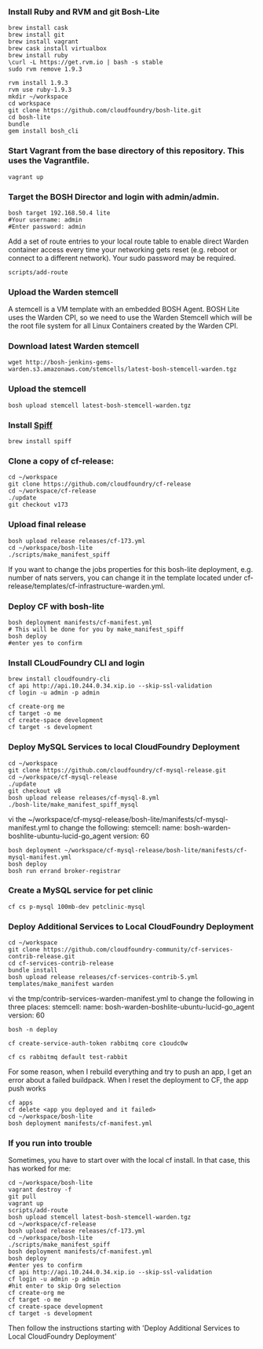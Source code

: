 ### Install Ruby and RVM and git Bosh-Lite
	brew install cask
	brew install git
	brew install vagrant
	brew cask install virtualbox
	brew install ruby
	\curl -L https://get.rvm.io | bash -s stable
	sudo rvm remove 1.9.3
	
	rvm install 1.9.3
	rvm use ruby-1.9.3
	mkdir ~/workspace
	cd workspace
	git clone https://github.com/cloudfoundry/bosh-lite.git
	cd bosh-lite
	bundle
	gem install bosh_cli
	

### Start Vagrant from the base directory of this repository. This uses the Vagrantfile.

    
    vagrant up
    

### Target the BOSH Director and login with admin/admin.

    
    bosh target 192.168.50.4 lite
    #Your username: admin
    #Enter password: admin
    

Add a set of route entries to your local route table to enable direct Warden container access every time your networking gets reset (e.g. reboot or connect to a different network). Your sudo password may be required.

    
    scripts/add-route
    

### Upload the Warden stemcell

A stemcell is a VM template with an embedded BOSH Agent. BOSH Lite uses the Warden CPI, so we need to use the Warden Stemcell which will be the root file system for all Linux Containers created by the Warden CPI.

### Download latest Warden stemcell

    
    wget http://bosh-jenkins-gems-warden.s3.amazonaws.com/stemcells/latest-bosh-stemcell-warden.tgz
    

### Upload the stemcell

    
    bosh upload stemcell latest-bosh-stemcell-warden.tgz

### Install [Spiff](https://github.com/cloudfoundry-incubator/spiff)

	brew install spiff
	
### Clone a copy of cf-release:
    
    cd ~/workspace
    git clone https://github.com/cloudfoundry/cf-release 
    cd ~/workspace/cf-release
    ./update
    git checkout v173
    

### Upload final release

    bosh upload release releases/cf-173.yml
    cd ~/workspace/bosh-lite
    ./scripts/make_manifest_spiff

If you want to change the jobs properties for this bosh-lite deployment, e.g. number of nats servers, you can change it in the template located under cf-release/templates/cf-infrastructure-warden.yml.


### Deploy CF with bosh-lite

    bosh deployment manifests/cf-manifest.yml 
    # This will be done for you by make_manifest_spiff
    bosh deploy
    #enter yes to confirm
    
### Install CLoudFoundry CLI and login
	
	brew install cloudfoundry-cli
	cf api http://api.10.244.0.34.xip.io --skip-ssl-validation
	cf login -u admin -p admin

	cf create-org me
	cf target -o me
	cf create-space development
	cf target -s development

### Deploy MySQL Services to local CloudFoundry Deployment
	
	cd ~/workspace
	git clone https://github.com/cloudfoundry/cf-mysql-release.git
	cd ~/workspace/cf-mysql-release
	./update
	git checkout v8	
	bosh upload release releases/cf-mysql-8.yml
	./bosh-lite/make_manifest_spiff_mysql
	
vi the ~/workspace/cf-mysql-release/bosh-lite/manifests/cf-mysql-manifest.yml to change the following:
  stemcell:
    name: bosh-warden-boshlite-ubuntu-lucid-go_agent
    version: 60

	bosh deployment ~/workspace/cf-mysql-release/bosh-lite/manifests/cf-mysql-manifest.yml
	bosh deploy
	bosh run errand broker-registrar

### Create a MySQL service for pet clinic
	cf cs p-mysql 100mb-dev petclinic-mysql

### Deploy Additional Services to Local CloudFoundry Deployment

	cd ~/workspace
	git clone https://github.com/cloudfoundry-community/cf-services-contrib-release.git
	cd cf-services-contrib-release
	bundle install
	bosh upload release releases/cf-services-contrib-5.yml
	templates/make_manifest warden

vi the tmp/contrib-services-warden-manifest.yml to change the following in three places:
  stemcell:
    name: bosh-warden-boshlite-ubuntu-lucid-go_agent
    version: 60

	bosh -n deploy

	cf create-service-auth-token rabbitmq core c1oudc0w

	cf cs rabbitmq default test-rabbit
	
For some reason, when I rebuild everything and try to push an app, I get an error about a failed buildpack. When I reset the deployment to CF, the app push works

	cf apps
	cf delete <app you deployed and it failed>
	cd ~/workspace/bosh-lite
	bosh deployment manifests/cf-manifest.yml

### If you run into trouble

Sometimes, you have to start over with the local cf install. In that case, this has worked for me:
	
	cd ~/workspace/bosh-lite
	vagrant destroy -f
	git pull
	vagrant up
	scripts/add-route
    bosh upload stemcell latest-bosh-stemcell-warden.tgz
    cd ~/workspace/cf-release
    bosh upload release releases/cf-173.yml
    cd ~/workspace/bosh-lite
    ./scripts/make_manifest_spiff
    bosh deployment manifests/cf-manifest.yml 
    bosh deploy
    #enter yes to confirm
    cf api http://api.10.244.0.34.xip.io --skip-ssl-validation
	cf login -u admin -p admin
	#hit enter to skip Org selection
	cf create-org me
	cf target -o me
	cf create-space development
	cf target -s development

Then follow the instructions starting with 'Deploy Additional Services to Local CloudFoundry Deployment'



